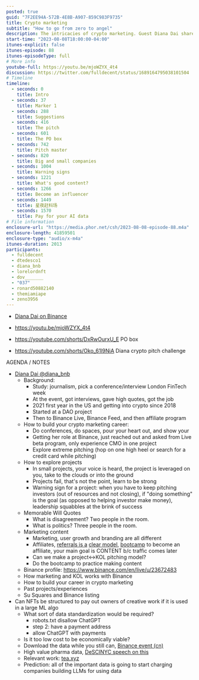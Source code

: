 ```yaml
---
posted: true
guid: "7F2EE94A-572B-4E8B-A907-859C983F9735"
title: Crypto marketing
subtitle: "How to go from zero to angel"
description: The intricacies of crypto marketing. Guest Diana Dai shares her journey from studying journalism to working in prominent crypto platforms, emphasizing the significance of networking at conferences and showcasing genuine passion. She describes her proactive approach to her role at Binance and offers insights into the art of extreme pitching. The episode discusses the different facets of marketing and the distinction between marketing, user growth, and branding. It touches on how NFTs could potentially compensate creators when their work is used in large-scale algorithms and the impending shift towards data monetization. The session concludes with the crypto pitch challenge and discussions on data in the crypto realm.
start-time: "2023-08-08T18:00:00-04:00"
itunes-explicit: false
itunes-episode: 88
itunes-episodeType: full
# More info
youtube-full: https://youtu.be/mjoWZYX_4t4
discussion: https://twitter.com/fulldecent/status/1689164795038101504
# Timeline
timeline:
  - seconds: 0
    title: Intro
  - seconds: 37
    title: Marker 1
  - seconds: 288
    title: Suggestions
  - seconds: 416
    title: The pitch
  - seconds: 601
    title: The PO box
  - seconds: 742
    title: Pitch master
  - seconds: 820
    title: Big and small companies
  - seconds: 1004
    title: Warning signs
  - seconds: 1221
    title: What's good content?
  - seconds: 1266
    title: Become an influencer
  - seconds: 1449
    title: 星夜赶科场
  - seconds: 1570
    title: Pay for your AI data
# File information
enclosure-url: "https://media.phor.net/csh/2023-08-08-episode-88.m4a"
enclosure-length: 41859501
enclosure-type: "audio/x-m4a"
itunes-duration: 2013
participants:
  - fulldecent
  - dtedesco1
  - diana_bnb
  - lorelordnft
  - dov_______
  - "037"
  - ronard50882140
  - themiamiape
  - zeno3956
---
```


- [Diana Dai on Binance](https://www.binance.com/en/live/u/23672483)

<!--end of quick notes-->

- https://youtu.be/mjoWZYX_4t4 

- https://youtube.com/shorts/DxRwOurxU_E PO box

- https://youtube.com/shorts/Oko_61l9NiA Diana crypto pitch challenge

  

AGENDA / NOTES

- [Diana Dai @diana_bnb](https://twitter.com/diana_bnb)
  - Background:
    - Study: journalism, pick a conference/interview London FinTech week
    - At the event, got interviews, gave high quotes, got the job
    - 2021 first year in the US and getting into crypto since 2018
    - Started at a DAO project
    - Then to Binance Live, Binance Feed, and then affiliate program
  - How to build your crypto marketing career:
    - Do conferences, do spaces, pour your heart out, and show your 
    - Getting her role at Binance, just reached out and asked from Live beta program, only experience CMO in one project
    - Explore extreme pitching (hop on one high heel or search for a credit card while pitching)
  - How to explore projects
    - In small projects, your voice is heard, the project is leveraged on you, take to the clouds or into the ground
    - Projects fail, that's not the point, learn to be strong
    - Warning sign for a project: when you have to keep pitching investors (out of resources and not closing), if "doing something" is the goal (as opposed to helping investor make money), leadership squabbles at the brink of success
  - Memorable Will Quotes
    - What is disagreement? Two people in the room.
    - What is politics? Three people in the room.
  - Marketing content
    - Marketing, user growth and branding are all different
    - Affiliates, [referrals is a](https://www.binance.com/en/support/announcement/affiliate-rewards-bootcamp-learn-how-to-become-a-crypto-influencer-while-earning-up-to-3-000-busd-24bb46acd92c46068d6ffad4bfff56b0) [clear model](https://www.binance.com/en/event/affiliate-rewards-bootcamp), [bootcamp](https://www.binance.com/en/event/affiliate-rewards-bootcamp) to become an affiliate, your main goal is CONTENT b/c traffic comes later
    - Can we make a project<->KOL pitching model?
    - Do the bootcamp to practice making content
  - Binance profile: https://www.binance.com/en/live/u/23672483
  - How marketing and KOL works with Binance
  - How to build your career in crypto marketing
  - Past projects/experiences
  - Su Squares and Binance listing
- Can NFTs be structured to pay out owners of creative work if it is used in a large ML algo
  - What sort of data standardization would be required?
    - robots.txt disallow ChatGPT
    - step 2: have a payment address
    - allow ChatGPT with payments
  - Is it too low cost to be economically viable? 
  - Download the data while you still can, [Binance event (cn)](https://twitter.com/i/spaces/1mnGeRlQwQLJX?s=20)
  - High value pharma data, [DeSCINYC speech on this](https://www.youtube.com/watch?v=oYUB_ALbW3Y)
  - Relevant work: [tea.xyz](http://tea.xyz)
  - Prediction: all of the important data is going to start charging companies building LLMs for using data